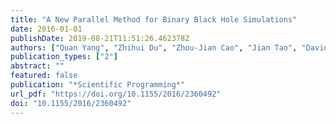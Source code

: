 ```yaml
---
title: "A New Parallel Method for Binary Black Hole Simulations"
date: 2016-01-01
publishDate: 2019-08-21T11:51:26.462378Z
authors: ["Quan Yang", "Zhihui Du", "Zhou-Jian Cao", "Jian Tao", "David A. Bader"]
publication_types: ["2"]
abstract: ""
featured: false
publication: "*Scientific Programming*"
url_pdf: "https://doi.org/10.1155/2016/2360492"
doi: "10.1155/2016/2360492"
---
```


